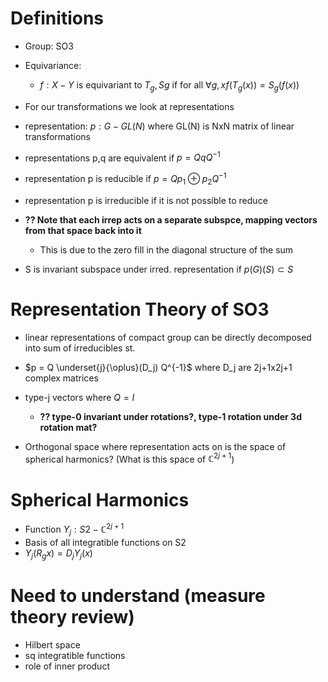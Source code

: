 # Definitions

* Group: SO3
* Equivariance:
  * $f:X-Y$ is equivariant to $T_g, Sg$ if for all $\forall g,x f(T_g(x)) = S_g(f(x))$

* For our transformations we look at representations
* representation: $p:G-GL(N)$ where GL(N) is NxN matrix of linear transformations
* representations p,q are equivalent if $p = QqQ^{-1}$
* representation p is reducible if $p = Q p_1 \oplus p_2 Q^{-1}$
* representation p is irreducible if it is not possible to reduce
* **?? Note that each irrep acts on a separate subspce, mapping vectors from that space back into it**
    * This is due to the zero fill in the diagonal structure of the sum
* S is invariant subspace under irred. representation if $p(G)(S) \subset S$

# Representation Theory of SO3
* linear representations of compact group can be directly decomposed into sum of irreducibles st.
* $p = Q \underset{j}{\oplus}(D_j) Q^{-1}$ where D_j are 2j+1x2j+1 complex matrices
* type-j vectors  where $Q=I$ 
  * **?? type-0 invariant under rotations?, type-1 rotation under 3d rotation mat?**

* Orthogonal space where representation acts on is the space of spherical harmonics? (What is this space of $\mathbb{C}^{2j+1}$)

# Spherical Harmonics
* Function $Y_j:S2-\mathbb{C}^{2j+1}$
* Basis of all integratible functions on S2
* $Y_j(R_g x ) = D_j Y_j(x)$

# Need to understand (measure theory review)
* Hilbert space
* sq integratible functions
* role of inner product
